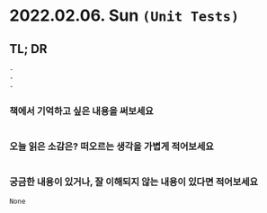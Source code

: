 # 2022.02.06. Sun `(Unit Tests)`

## TL; DR

```markdown
-
-
-
```

### 책에서 기억하고 싶은 내용을 써보세요

```markdown
```

### 오늘 읽은 소감은? 떠오르는 생각을 가볍게 적어보세요

```markdown
```

### 궁금한 내용이 있거나, 잘 이해되지 않는 내용이 있다면 적어보세요

```markdown
None
```
